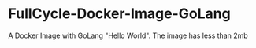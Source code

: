 # FullCycle-Docker-Image-GoLang
A Docker Image with GoLang "Hello World". The image has less than 2mb
